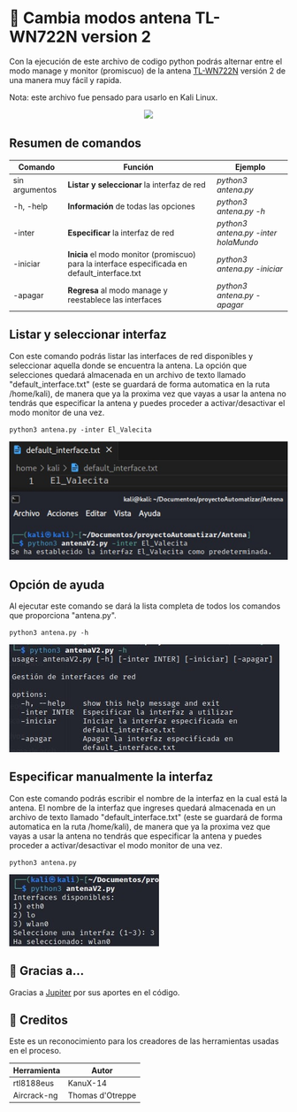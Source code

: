 # 🔁 Cambia modos antena TL-WN722N version 2
Con la ejecución de este archivo de codigo python podrás alternar entre el modo manage y monitor (promiscuo) de la antena [TL-WN722N](https://www.tp-link.com/co/home-networking/adapter/tl-wn722n/) versión 2 de una manera muy fácil y rapida.

Nota: este archivo fue pensado para usarlo en Kali Linux.

<div align="center">
    <img src="https://static.tp-link.com/TL-WN722N_EU_3.0_05_normal_1506586575378d.jpg" width="200px"/>
</div>

## Resumen de comandos
| Comando | Función | Ejemplo |
| -- | -- | -- |
| sin argumentos | **Listar y seleccionar** la interfaz de red | *python3 antena.py* | 
| -h, -help | **Información** de todas las opciones | *python3 antena.py -h* |
| -inter | **Especificar** la interfaz de red | *python3 antena.py -inter holaMundo* |
| -iniciar | **Inicia** el modo monitor (promiscuo) para la interface especificada en default_interface.txt | *python3 antena.py -iniciar* |
| -apagar | **Regresa** al modo manage y reestablece las interfaces | *python3 antena.py -apagar*|


## Listar y seleccionar interfaz
Con este comando podrás listar las interfaces de red disponibles y seleccionar aquella donde se encuentra la antena. La opción que selecciones quedará almacenada en un archivo de texto llamado "default_interface.txt" (este se guardará de forma automatica en la ruta /home/kali), de manera que ya la proxima vez que vayas a usar la antena no tendrás que especificar la antena y puedes proceder a activar/desactivar el modo monitor de una vez.

```
python3 antena.py -inter El_Valecita
```
<img src="inter.jpg">



## Opción de ayuda
Al ejecutar este comando se dará la lista completa de todos los comandos que proporciona "antena.py".

```
python3 antena.py -h
```
<img src="help.jpg">


## Especificar manualmente la interfaz
Con este comando podrás escribir el nombre de la interfaz en la cual está la antena. El nombre de la interfaz que ingreses quedará almacenada en un archivo de texto llamado "default_interface.txt" (este se guardará de forma automatica en la ruta /home/kali), de manera que ya la proxima vez que vayas a usar la antena no tendrás que especificar la antena y puedes proceder a activar/desactivar el modo monitor de una vez.

```
python3 antena.py
```
<img src="listar.jpg">

 
## 🧠 Gracias a...
Gracias a [Jupiter](https://www.instagram.com/ciber_jupiter/?hl=es) por sus aportes en el código.

## 📌 Creditos
Este es un reconocimiento para los creadores de las herramientas usadas en el proceso.

| Herramienta | Autor |
| -- | -- |
| rtl8188eus | KanuX-14 |
| Aircrack-ng | Thomas d'Otreppe |
